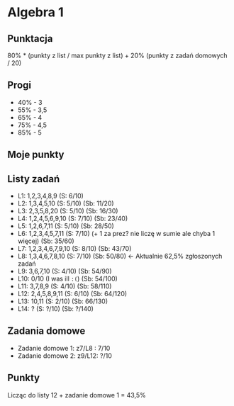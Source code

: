# Algebra 1

## Punktacja
80% * (punkty z list / max punkty z list) + 20% (punkty z zadań domowych / 20)

## Progi
- 40% - 3
- 55% - 3,5
- 65% - 4
- 75% - 4,5
- 85% - 5




## Moje punkty

## Listy zadań          
- L1: 1,2,3,4,8,9 (S: 6/10)
- L2: 1,3,4,5,10 (S: 5/10) (Sb: 11/20)
- L3: 2,3,5,8,20 (S: 5/10) (Sb: 16/30)
- L4: 1,2,4,5,6,9,10 (S: 7/10) (Sb: 23/40)
- L5: 1,2,6,7,11 (S: 5/10) (Sb: 28/50)
- L6: 1,2,3,4,5,7,11 (S: 7/10) (+ 1 za prez? nie liczę w sumie ale chyba 1 więcej) (Sb: 35/60)
- L7: 1,2,3,4,6,7,9,10 (S: 8/10) (Sb: 43/70)
- L8: 1,3,4,6,7,8,10 (S: 7/10) (Sb: 50/80) <- Aktualnie 62,5% zgłoszonych zadań
- L9: 3,6,7,10 (S: 4/10) (Sb: 54/90) 
- L10: 0/10 (I was ill `:(`) (Sb: 54/100)  
- L11: 3,7,8,9 (S: 4/10) (Sb: 58/110)                  
- L12: 2,4,5,8,9,11 (S: 6/10) (Sb: 64/120)
- L13: 10,11 (S: 2/10) (Sb: 66/130)
- L14: ? (S: ?/10) (Sb: ?/140)         


## Zadania domowe                       
- Zadanie domowe 1: z7/L8 : 7/10 
- Zadanie domowe 2: z9/L12: ?/10             


## Punkty
Licząc do listy 12 + zadanie domowe 1 = 43,5%